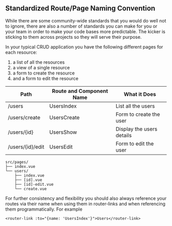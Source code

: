 ## Standardized Route/Page Naming Convention

While there are some community-wide standards that you would do well not to ignore, there are also a number of standards you can make for you or your team in order to make your code bases more predictable. The kicker is sticking to them across projects so they will serve their purpose.

In your typical CRUD application you have the following different pages for each resource:

1. a list of all the resources
2. a view of a single resource
3. a form to create the resource
4. and a form to edit the resource

| Path             | Route and Component Name | What it Does              |
| ---------------- | ------------------------ | ------------------------- |
| /users           | UsersIndex               | List all the users        |
| /users/create    | UsersCreate              | Form to create the user   |
| /users/{id}      | UsersShow                | Display the users details |
| /users/{id}/edit | UsersEdit                | Form to edit the user     |

```text
src/pages/
├── index.vue
└── users/
    ├── index.vue
    ├── [id].vue
    ├── [id]-edit.vue
    └── create.vue
```

For further consistency and flexibility you should also always reference your routes via their name when using them in router-links and when referencing them programmatically. For example

```
<router-link :to="{name: 'UsersIndex'}">Users</router-link>
```
